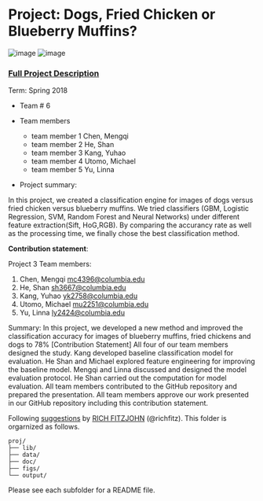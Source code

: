 # Project: Dogs, Fried Chicken or Blueberry Muffins?
![image](figs/chicken.jpg)
![image](figs/muffin.jpg)

### [Full Project Description](doc/project3_desc.md)

Term: Spring 2018

+ Team # 6
+ Team members
	+ team member 1 Chen, Mengqi
	+ team member 2 He, Shan
	+ team member 3 Kang, Yuhao
	+ team member 4 Utomo, Michael
	+ team member 5 Yu, Linna

+ Project summary: 

In this project, we created a classification engine for images of dogs versus fried chicken versus blueberry muffins. We tried classifiers (GBM, Logistic Regression, SVM, Random Forest and Neural Networks) under different feature extraction(Sift, HoG,RGB). By comparing the accurancy rate as well as the processing time, we finally chose the best classification method.
	
**Contribution statement**: 

Project 3
Team members: 
1. Chen, Mengqi mc4396@columbia.edu
2. He, Shan sh3667@columbia.edu
3. Kang, Yuhao yk2758@columbia.edu
4. Utomo, Michael mu2251@columbia.edu
5. Yu, Linna ly2424@columbia.edu

Summary: In this project, we developed a new method and improved the classification accuracy for images of blueberry muffins, fried chickens and dogs to 78%
[Contribution Statement] 
All four of our team members designed the study. Kang developed baseline classification model for evaluation. He Shan and Michael explored feature engineering for improving the baseline model. Mengqi and Linna discussed and designed the model evaluation protocol. He Shan carried out the computation for model evaluation. All team members contributed to the GitHub repository and prepared the presentation. All team members approve our work presented in our GitHub repository including this contribution statement.



Following [suggestions](http://nicercode.github.io/blog/2013-04-05-projects/) by [RICH FITZJOHN](http://nicercode.github.io/about/#Team) (@richfitz). This folder is orgarnized as follows.

```
proj/
├── lib/
├── data/
├── doc/
├── figs/
└── output/
```

Please see each subfolder for a README file.
